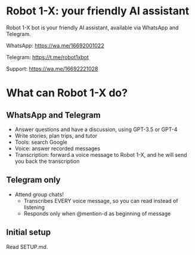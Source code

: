 # Robot 1-X: your friendly AI assistant
Robot 1-X bot is your friendly AI assistant, available via WhatsApp and Telegram.

WhatsApp: https://wa.me/16692001022

Telegram: https://t.me/robot1xbot


Support: https://wa.me/16692221028

# What can Robot 1-X do?
## WhatsApp and Telegram ##
- Answer questions and have a discussion, using GPT-3.5 or GPT-4
- Write stories, plan trips, and tutor
- Tools: search Google
- Voice: answer recorded messages
- Transcription: forward a voice message to Robot 1-X, and he will send you back the transcription

## Telegram only ##
- Attend group chats!
  - Transcribes EVERY voice message, so you can read instead of listening
  - Responds only when @mention-d as beginning of message

## Initial setup

Read SETUP.md.

